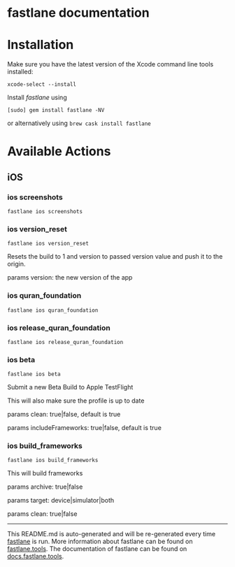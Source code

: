 fastlane documentation
================
# Installation

Make sure you have the latest version of the Xcode command line tools installed:

```
xcode-select --install
```

Install _fastlane_ using
```
[sudo] gem install fastlane -NV
```
or alternatively using `brew cask install fastlane`

# Available Actions
## iOS
### ios screenshots
```
fastlane ios screenshots
```

### ios version_reset
```
fastlane ios version_reset
```
Resets the build to 1 and version to passed version value and push it to the origin.

params version: the new version of the app
### ios quran_foundation
```
fastlane ios quran_foundation
```

### ios release_quran_foundation
```
fastlane ios release_quran_foundation
```

### ios beta
```
fastlane ios beta
```
Submit a new Beta Build to Apple TestFlight

This will also make sure the profile is up to date

params clean: true|false, default is true

params includeFrameworks: true|false, default is true
### ios build_frameworks
```
fastlane ios build_frameworks
```
This will build frameworks

params archive: true|false

params target: device|simulator|both

params clean: true|false

----

This README.md is auto-generated and will be re-generated every time [fastlane](https://fastlane.tools) is run.
More information about fastlane can be found on [fastlane.tools](https://fastlane.tools).
The documentation of fastlane can be found on [docs.fastlane.tools](https://docs.fastlane.tools).

